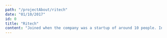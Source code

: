 ```yaml
---
path: "/projectAbout/ritech"
date: "01/10/2017"
id: 0
title: "Ritech"
content: "Joined when the company was a startup of around 10 people. Involved in the longest research and product development project for the company, working full-time as a front end lead. The tech stack includes Vue, AWS EC2, Jenkins, Bootstrap consuming .NET-based API's."
---
```

